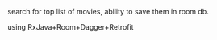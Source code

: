 search for top list of movies, ability to save them in room db. 

using RxJava+Room+Dagger+Retrofit
